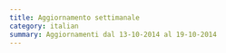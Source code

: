 ```yaml
---
title: Aggiornamento settimanale
category: italian
summary: Aggiornamenti dal 13-10-2014 al 19-10-2014
---
```


